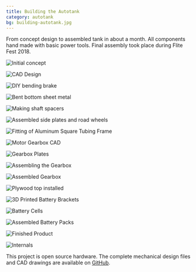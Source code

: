 ```yaml
---
title: Building the Autotank
category: autotank
bg: building-autotank.jpg
---
```


From concept design to assembled tank in about a month. All components hand made with basic power tools. Final assembly took place during Flite Fest 2018.

![Initial concept](initial-concept.jpg)

![CAD Design](cad-design.jpg)

![DIY bending brake](bending-brake.jpg)

![Bent bottom sheet metal](bent-bottom.jpg)

![Making shaft spacers](shaft-spacers.jpg)

![Assembled side plates and road wheels](sides-wheels-assembly.jpg)

![Fitting of Aluminum Square Tubing Frame](fitting-square-tubing.jpg)

![Motor Gearbox CAD](gearbox-cad.jpg)

![Gearbox Plates](gearbox-plates.jpg)

![Assembling the Gearbox](gearbox-assembly.jpg)

![Assembled Gearbox](assembled-gearbox.jpg)

![Plywood top installed](plywood-top.jpg)

![3D Printed Battery Brackets](battery-brackets.jpg)

![Battery Cells](battery-cells.jpg)

![Assembled Battery Packs](assembled-battery-packs.jpg)

![Finished Product](assembled-tank.jpg)

![Internals](tank-internals.jpg)

This project is open source hardware. The complete mechanical design files and CAD drawings are available on [GitHub](https://github.com/codeThatThinks/autotank/tree/v1).
